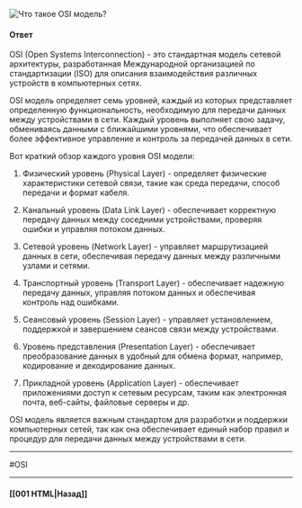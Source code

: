 ![Что такое OSI модель?](https://youtu.be/-mWa7erZu64?t=461)

#### Ответ

OSI (Open Systems Interconnection) - это стандартная модель сетевой архитектуры, разработанная Международной организацией по стандартизации (ISO) для описания взаимодействия различных устройств в компьютерных сетях.

OSI модель определяет семь уровней, каждый из которых представляет определенную функциональность, необходимую для передачи данных между устройствами в сети. Каждый уровень выполняет свою задачу, обмениваясь данными с ближайшими уровнями, что обеспечивает более эффективное управление и контроль за передачей данных в сети.

Вот краткий обзор каждого уровня OSI модели:

1. Физический уровень (Physical Layer) - определяет физические характеристики сетевой связи, такие как среда передачи, способ передачи и формат кабеля.
    
2. Канальный уровень (Data Link Layer) - обеспечивает корректную передачу данных между соседними устройствами, проверяя ошибки и управляя потоком данных.
    
3. Сетевой уровень (Network Layer) - управляет маршрутизацией данных в сети, обеспечивая передачу данных между различными узлами и сетями.
    
4. Транспортный уровень (Transport Layer) - обеспечивает надежную передачу данных, управляя потоком данных и обеспечивая контроль над ошибками.
    
5. Сеансовый уровень (Session Layer) - управляет установлением, поддержкой и завершением сеансов связи между устройствами.
    
6. Уровень представления (Presentation Layer) - обеспечивает преобразование данных в удобный для обмена формат, например, кодирование и декодирование данных.
    
7. Прикладной уровень (Application Layer) - обеспечивает приложениями доступ к сетевым ресурсам, таким как электронная почта, веб-сайты, файловые серверы и др.
    

OSI модель является важным стандартом для разработки и поддержки компьютерных сетей, так как она обеспечивает единый набор правил и процедур для передачи данных между устройствами в сети.

___
#OSI

___

#### [[001 HTML|Назад]]